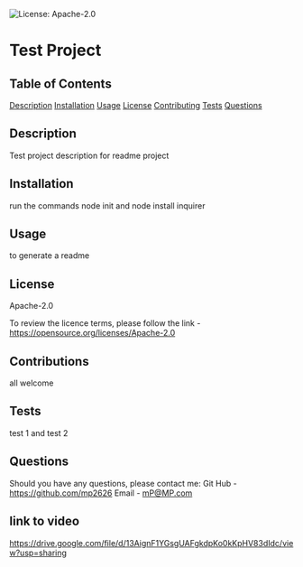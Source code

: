 

  ![License: Apache-2.0](https://img.shields.io/badge/License-Apache%202.0-blue.svg)
  
  # Test Project

  ## Table of Contents
  
  [Description](#description)
  [Installation](#installation)
  [Usage](#usage)
  [License](#license)
  [Contributing](#contributions)
  [Tests](#tests)
  [Questions](#questions)
  
  
  ## Description 

  Test project description for readme project
  
  ## Installation

  run the commands node init and node install inquirer
  
  ## Usage 

  to generate a readme

  ## License 

  Apache-2.0

  To review the licence terms, please follow the link - https://opensource.org/licenses/Apache-2.0

  ## Contributions 

  all welcome

  ## Tests 

  test 1 and test 2
  
  ## Questions 

  Should you have any questions, please contact me: 
  Git Hub - https://github.com/mp2626
  Email - mP@MP.com
  
  ## link to video

  https://drive.google.com/file/d/13AignF1YGsgUAFgkdpKo0kKpHV83dIdc/view?usp=sharing
  
